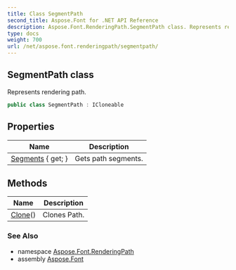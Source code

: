 ```yaml
---
title: Class SegmentPath
second_title: Aspose.Font for .NET API Reference
description: Aspose.Font.RenderingPath.SegmentPath class. Represents rendering path
type: docs
weight: 700
url: /net/aspose.font.renderingpath/segmentpath/
---
```

## SegmentPath class

Represents rendering path.

```csharp
public class SegmentPath : ICloneable
```

## Properties

| Name | Description |
| --- | --- |
| [Segments](../../aspose.font.renderingpath/segmentpath/segments/) { get; } | Gets path segments. |

## Methods

| Name | Description |
| --- | --- |
| [Clone](../../aspose.font.renderingpath/segmentpath/clone/)() | Clones Path. |

### See Also

* namespace [Aspose.Font.RenderingPath](../../aspose.font.renderingpath/)
* assembly [Aspose.Font](../../)


